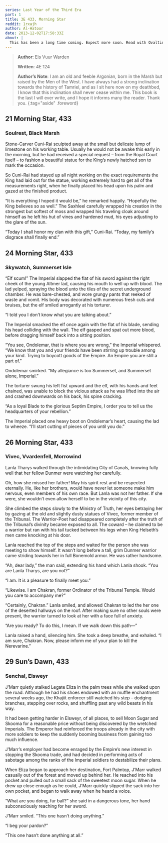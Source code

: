 ```yaml
---
series: Last Year of the Third Era
part: 1
title: 3E 433, Morning Star
reddit: 1rxajh
author: Al-Hatoor
date: 2013-12-02T17:58:33Z
about: |
  This has been a long time coming. Expect more soon. Read with Ovaltine.
---
```


> **Author**: Eis Vuur Warden
>
> **Written**: 4E 124
>
> **Author’s Note**: I am an old and feeble Argonian, born in the Marsh but
> raised by the Men of the West. I have always had a strong inclination towards
> the history of Tamriel, and as I sit here now on my deathbed, I know that this
> inclination shall never cease within me. This book is the last I will ever
> write, and I hope it informs many the reader. Thank you.
{:tag="aside" .foreword}

## 21 Morning Star, 433
### Soulrest, Black Marsh

Stone-Carver Cuni-Rai sculpted away at the small but delicate lump of limestone
on his working table. Usually he would not be awake this early in the morning,
but he had received a special request – from the Royal Court itself – to fashion
a beautiful statue for the King’s newly hatched son to mark the occasion.

So Cuni-Rai had stayed up all night working on the exact requirements the King
had laid out for the statue, working extremely hard to get all of the
measurements right, when he finally placed his head upon his palm and gazed at
the finished product.

“It is everything I hoped it would be,” he remarked happily. “Hopefully the King
believes so as well.” The Saxhleel carefully wrapped his creation in the
strongest but softest of moss and wrapped his traveling cloak around himself as
he left his hut of vines and hardened mud, his eyes adjusting to the glare of
the sun.

“Today I shall honor my clan with this gift,” Cuni-Rai. “Today, my family’s
disgrace shall finally end.”

## 24 Morning Star, 433

### Skywatch, Summerset Isle

“Elf scum!” The Imperial slapped the flat of his sword against the right cheek
of the young Altmer lad, causing his mouth to well up with blood. The lad
yelped, spraying the blood unto the tiles of the secret underground chamber. He
was bare-chested, and wore grungy pants that reeked of waste and vomit. His body
was decorated with numerous fresh cuts and bruises, but the elf smiled
arrogantly at his torturer.

“I told you I don’t know what you are talking about.”

The Imperial smacked the elf once again with the flat of his blade, sending his
head colliding with the wall. The elf gasped and spat out more blood, before
dragging himself back into a sitting position.

“You see, Ondolemar, that is where you are wrong,” the Imperial whispered. “We
know that you and your friends have been stirring up trouble among your kind.
Trying to boycott goods of the Empire. An Empire you are still a part of.”

Ondolemar smirked. “My allegiance is too Summerset, and Summerset alone,
Imperial.”

The torturer swung his left fist upward and the elf, with his hands and feet
chained, was unable to block the vicious attack as he was lifted into the air
and crashed downwards on his back, his spine cracking.

“As a loyal Blade to the glorious Septim Empire, I order you to tell us the
headquarters of your rebellion.”

The Imperial placed one heavy boot on Ondolemar’s heart, causing the lad to
wheeze. “I’ll start cutting of pieces of you until you do.”

## 26 Morning Star, 433

### Vivec, Vvardenfell, Morrowind

Lanla Tharys walked through the intimidating City of Canals, knowing fully well
that her fellow Dunmer were watching her carefully.

Oh, how she missed her father! May his spirit rest and be respected eternally.
He, like her brothers, would have never let someone make him nervous, even
members of his own race. But Lanla was not her father. If she were, she wouldn’t
even allow herself to be in the vicinity of this city.

She climbed the steps slowly to the Ministry of Truth, her eyes betraying her by
gazing at the old and slightly dusty statues of Vivec, former member of the
Tribunal. The Warrior-Poet had disappeared completely after the truth of the
Tribunal’s divinity became exposed to all. The coward – he claimed to be a
warrior but ran with his tail tucked between his legs when King Helseth’s men
came knocking at his door.

Lanla reached the top of the steps and waited for the person she was meeting to
show himself. It wasn’t long before a tall, grim Dunmer warrior came striding
towards her in full Bonemold armor. He was rather handsome.

“Ah, dear lady,” the man said, extending his hand which Lanla shook. “You are
Lanla Tharys, are you not?”

“I am. It is a pleasure to finally meet you.”

 “Likewise. I am Chakran, former Ordinator of the Tribunal Temple. Would you
 care to accompany me?”

“Certainly, Chakran.” Lanla smiled, and allowed Chakran to led the her one of
the deserted hallways on the roof. After making sure no other souls were
present, the warrior turned to look at her with a face full of anxiety.

“Are you ready? To do this, I mean. If we walk down this path—”

Lanla raised a hand, silencing him. She took a deep breathe, and exhaled. “I am
sure, Chakran. Now, please inform me of your plan to kill the Nerevarine.”

## 29 Sun’s Dawn, 433

### Senchal, Elsweyr

J’Marr quietly stalked Legate Eliza in the palm trees while she walked upon the
road. Although he had his shoes endowed with an muffle enchantment several weeks
ago, the Khajiit enforcer still watched his step – dodging branches, stepping
over rocks, and shuffling past any wild beasts in his way.

It had been getting harder in Elsweyr, of all places, to sell Moon Sugar and
Skooma for a reasonable price without being discovered by the wretched
Imperials. The Emperor had reinforced the troops already in the city with more
soldiers to keep the suddenly booming business from gaining too much influence.

J’Marr’s employer had become enraged by the Empire’s new interest in stopping
the Skooma trade, and had decided in performing acts of sabotage among the ranks
of the Imperial soldiers to destabilize their plans.

When Eliza began to approach her destination, Fort Palmtop, J’Marr walked
casually out of the forest and moved up behind her. He reached into his pocket
and pulled out a small sack of the sweetest moon sugar. When he drew up close
enough as he could, J’Marr quickly slipped the sack into her own pocket, and
began to walk away when he heard a voice.

“What are you doing, fur ball?” she said in a dangerous tone, her hand
subconsciously reaching for her sword.

J’Marr smiled. “This one hasn’t doing anything.”

“I beg your pardon?”

“This one hasn’t done anything at all.”
